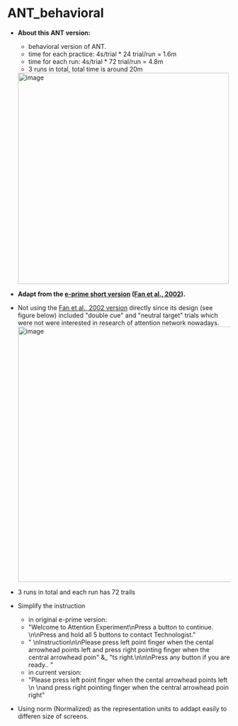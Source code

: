 # ANT_behavioral
* __About this ANT version:__
	- behavioral version of ANT.
	- time for each practice: 4s/trial * 24 trial/run = 1.6m
	- time for each run: 4s/trial * 72 trial/run = 4.8m
	- 3 runs in total, total time is around 20m
	<img width="476" alt="image" src="https://github.com/user-attachments/assets/581bea5b-f24c-4400-ba84-f8f85772cb42">

* __Adapt from the [e-prime short version](http://people.qc.cuny.edu/Faculty/Jin.Fan/Pages/Downloads.aspx) ([Fan et al., 2002](https://www.sciencedirect.com/science/article/abs/pii/S1053811905000984?via%3Dihub)).__
- Not using the [Fan et al., 2002 version](https://pubmed.ncbi.nlm.nih.gov/11970796/) directly since its design (see figure below) included "double cue" and "neutral target" trials which were not were interested in research of attention network nowadays.
  <img width="576" alt="image" src="https://github.com/user-attachments/assets/be9f0e76-d243-4b39-816e-1037bf6152e4">

- 3 runs in total and each run has 72 trails
- Simplify the instruction
	- in original e-prime version:
	- "Welcome to Attention Experiment\nPress a button to continue. \n\nPress and hold all 5 buttons to contact Technologist."
	- " \nInstruction\n\nPlease press left point finger when the cental arrowhead points left and press right pointing finger when the central arrowhead poin" &_ 
				"ts right.\n\n\nPress any button if you are ready.. "
	- in current version:
	- "Please press left point finger when the cental arrowhead points left \n \nand press right pointing finger when the central arrowhead poin right"
- Using norm (Normalized) as the representation units to addapt easily to differen size of screens.
